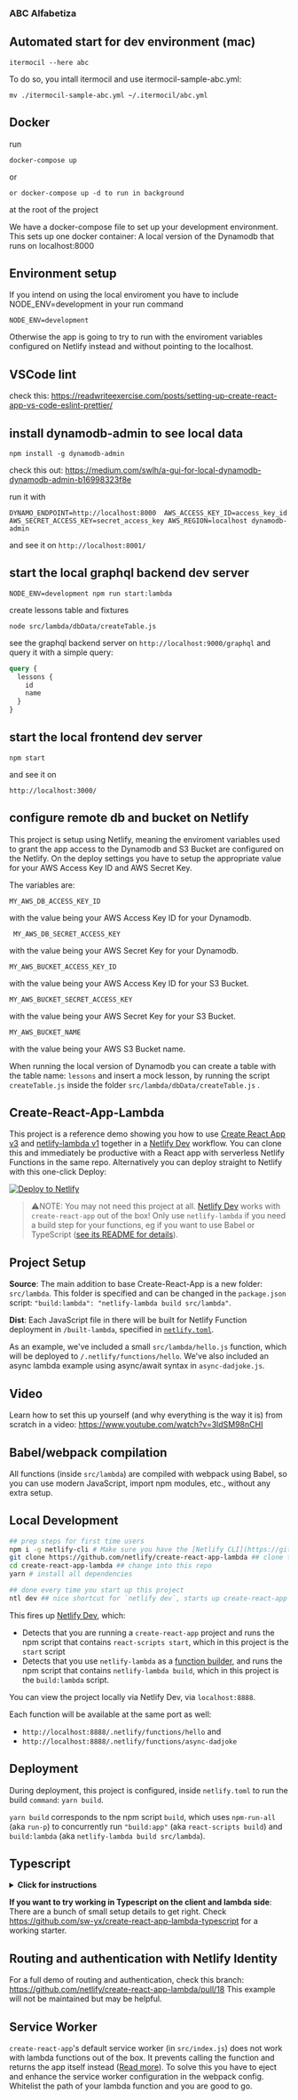 ### ABC Alfabetiza

## Automated start for dev environment (mac)

```
itermocil --here abc
```

To do so, you intall itermocil and use itermocil-sample-abc.yml:

```
mv ./itermocil-sample-abc.yml ~/.itermocil/abc.yml
```

## Docker

run

```
docker-compose up
```

or

```
or docker-compose up -d to run in background
```

at the root of the project

We have a docker-compose file to set up your development environment.
This sets up one docker container: A local version of the Dynamodb that runs on localhost:8000

## Environment setup

If you intend on using the local enviroment you have to include NODE_ENV=development in your run command

```
NODE_ENV=development
```

Otherwise the app is going to try to run with the enviroment variables configured on Netlify instead and without pointing to the localhost.

## VSCode lint

check this:
https://readwriteexercise.com/posts/setting-up-create-react-app-vs-code-eslint-prettier/

## install dynamodb-admin to see local data

```
npm install -g dynamodb-admin
```

check this out: https://medium.com/swlh/a-gui-for-local-dynamodb-dynamodb-admin-b16998323f8e

run it with

```
DYNAMO_ENDPOINT=http://localhost:8000  AWS_ACCESS_KEY_ID=access_key_id AWS_SECRET_ACCESS_KEY=secret_access_key AWS_REGION=localhost dynamodb-admin
```

and see it on `http://localhost:8001/`

## start the local graphql backend dev server

```
NODE_ENV=development npm run start:lambda
```

create lessons table and fixtures

```
node src/lambda/dbData/createTable.js
```

see the graphql backend server on `http://localhost:9000/graphql`
and query it with a simple query:

```graphql
query {
  lessons {
    id
    name
  }
}
```

## start the local frontend dev server

```
npm start
```

and see it on

```
http://localhost:3000/
```

## configure remote db and bucket on Netlify

This project is setup using Netlify, meaning the enviroment variables used to grant the app access to the Dynamodb and S3 Bucket are configured on the Netlify. On the deploy settings you have to setup the appropriate value for your AWS Access Key ID and AWS Secret Key.

The variables are:

```
MY_AWS_DB_ACCESS_KEY_ID
```

with the value being your AWS Access Key ID for your Dynamodb.

```
 MY_AWS_DB_SECRET_ACCESS_KEY
```

with the value being your AWS Secret Key for your Dynamodb.

```
MY_AWS_BUCKET_ACCESS_KEY_ID
```

with the value being your AWS Access Key ID for your S3 Bucket.

```
MY_AWS_BUCKET_SECRET_ACCESS_KEY
```

with the value being your AWS Secret Key for your S3 Bucket.

```
MY_AWS_BUCKET_NAME
```

with the value being your AWS S3 Bucket name.

When running the local version of Dynamodb you can create a table with the table name: `lessons` and insert a mock lesson, by running the script `createTable.js` inside the folder `src/lambda/dbData/createTable.js` .

## Create-React-App-Lambda

This project is a reference demo showing you how to use [Create React App v3](https://github.com/facebookincubator/create-react-app) and [netlify-lambda v1](https://github.com/netlify/netlify-lambda) together in a [Netlify Dev](https://www.netlify.com/docs/cli/?utm_source=github&utm_medium=swyx-CRAL&utm_campaign=devex#netlify-dev-beta) workflow. You can clone this and immediately be productive with a React app with serverless Netlify Functions in the same repo. Alternatively you can deploy straight to Netlify with this one-click Deploy:

[![Deploy to Netlify](https://www.netlify.com/img/deploy/button.svg?utm_source=github&utm_medium=swyx-CRAL&utm_campaign=devex)](https://app.netlify.com/start/deploy?repository=https://github.com/netlify/create-react-app-lambda&utm_source=github&utm_medium=swyx-CRAL&utm_campaign=devex)

> ⚠️NOTE: You may not need this project at all. [Netlify Dev](https://github.com/netlify/netlify-dev-plugin) works with `create-react-app` out of the box! Only use `netlify-lambda` if you need a build step for your functions, eg if you want to use Babel or TypeScript ([see its README for details](https://github.com/netlify/netlify-lambda/blob/master/README.md#netlify-lambda)).

## Project Setup

**Source**: The main addition to base Create-React-App is a new folder: `src/lambda`. This folder is specified and can be changed in the `package.json` script: `"build:lambda": "netlify-lambda build src/lambda"`.

**Dist**: Each JavaScript file in there will be built for Netlify Function deployment in `/built-lambda`, specified in [`netlify.toml`](https://www.netlify.com/docs/netlify-toml-reference/?utm_source=github&utm_medium=swyx-CRAL&utm_campaign=devex).

As an example, we've included a small `src/lambda/hello.js` function, which will be deployed to `/.netlify/functions/hello`. We've also included an async lambda example using async/await syntax in `async-dadjoke.js`.

## Video

Learn how to set this up yourself (and why everything is the way it is) from scratch in a video: https://www.youtube.com/watch?v=3ldSM98nCHI

## Babel/webpack compilation

All functions (inside `src/lambda`) are compiled with webpack using Babel, so you can use modern JavaScript, import npm modules, etc., without any extra setup.

## Local Development

```bash
## prep steps for first time users
npm i -g netlify-cli # Make sure you have the [Netlify CLI](https://github.com/netlify/cli) installed
git clone https://github.com/netlify/create-react-app-lambda ## clone this repo
cd create-react-app-lambda ## change into this repo
yarn # install all dependencies

## done every time you start up this project
ntl dev ## nice shortcut for `netlify dev`, starts up create-react-app AND a local Node.js server for your Netlify functions
```

This fires up [Netlify Dev](https://www.netlify.com/docs/cli/?utm_source=github&utm_medium=swyx-CRAL&utm_campaign=devex#netlify-dev-beta), which:

- Detects that you are running a `create-react-app` project and runs the npm script that contains `react-scripts start`, which in this project is the `start` script
- Detects that you use `netlify-lambda` as a [function builder](https://github.com/netlify/netlify-dev-plugin/#function-builders-function-builder-detection-and-relationship-with-netlify-lambda), and runs the npm script that contains `netlify-lambda build`, which in this project is the `build:lambda` script.

You can view the project locally via Netlify Dev, via `localhost:8888`.

Each function will be available at the same port as well:

- `http://localhost:8888/.netlify/functions/hello` and
- `http://localhost:8888/.netlify/functions/async-dadjoke`

## Deployment

During deployment, this project is configured, inside `netlify.toml` to run the build `command`: `yarn build`.

`yarn build` corresponds to the npm script `build`, which uses `npm-run-all` (aka `run-p`) to concurrently run `"build:app"` (aka `react-scripts build`) and `build:lambda` (aka `netlify-lambda build src/lambda`).

## Typescript

<details>
  <summary>
    <b id="typescript">Click for instructions</b>
  </summary>

You can use Typescript in both your frontend React code (with `react-scripts` v2.1+) and your serverless functions (with `netlify-lambda` v1.1+). Follow these instructions:

1. `yarn add -D typescript @types/node @types/react @types/react-dom @babel/preset-typescript @types/aws-lambda`
2. convert `src/lambda/hello.js` to `src/lambda/hello.ts`
3. use types in your event handler:

```ts
import { Handler, Context, Callback, APIGatewayEvent } from 'aws-lambda'

interface HelloResponse {
  statusCode: number
  body: string
}

const handler: Handler = (
  event: APIGatewayEvent,
  context: Context,
  callback: Callback
) => {
  const params = event.queryStringParameters
  const response: HelloResponse = {
    statusCode: 200,
    body: JSON.stringify({
      msg: `Hello world ${Math.floor(Math.random() * 10)}`,
      params,
    }),
  }

  callback(undefined, response)
}

export { handler }
```

rerun and see it work!

You are free to set up your `tsconfig.json` and `tslint` as you see fit.

</details>

**If you want to try working in Typescript on the client and lambda side**: There are a bunch of small setup details to get right. Check https://github.com/sw-yx/create-react-app-lambda-typescript for a working starter.

## Routing and authentication with Netlify Identity

For a full demo of routing and authentication, check this branch: https://github.com/netlify/create-react-app-lambda/pull/18 This example will not be maintained but may be helpful.

## Service Worker

`create-react-app`'s default service worker (in `src/index.js`) does not work with lambda functions out of the box. It prevents calling the function and returns the app itself instead ([Read more](https://github.com/facebook/create-react-app/issues/2237#issuecomment-302693219)). To solve this you have to eject and enhance the service worker configuration in the webpack config. Whitelist the path of your lambda function and you are good to go.
